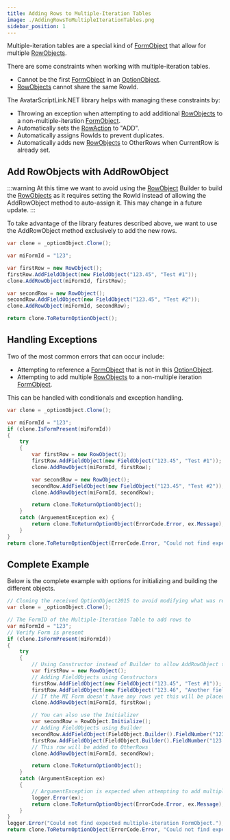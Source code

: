```yaml
---
title: Adding Rows to Multiple-Iteration Tables
image: ./AddingRowsToMultipleIterationTables.png
sidebar_position: 1
---
```


Multiple-iteration tables are a special kind of [FormObject](../data-model/formobject.mdx) that allow for multiple [RowObjects](../data-model/rowobject.mdx).

There are some constraints when working with multiple-iteration tables.

* Cannot be the first [FormObject](../data-model/formobject.mdx) in an [OptionObject](../data-model/optionobject2015.mdx).
* [RowObjects](../data-model/rowobject.mdx) cannot share the same RowId.

The AvatarScriptLink.NET library helps with managing these constraints by:

* Throwing an exception when attempting to add additional [RowObjects](../data-model/rowobject.mdx) to a non-multiple-iteration [FormObject](../data-model/formobject.mdx).
* Automatically sets the [RowAction](../data-model/rowaction.mdx) to "ADD".
* Automatically assigns RowIds to prevent duplicates.
* Automatically adds new [RowObjects](../data-model/rowobject.mdx) to OtherRows when CurrentRow is already set.

## Add RowObjects with AddRowObject

:::warning
At this time we want to avoid using the [RowObject](../data-model/rowobject.mdx) Builder to build the [RowObjects](../data-model/rowobject.mdx) as it requires setting the RowId instead of allowing the AddRowObject method to auto-assign it. This may change in a future update.
:::

To take advantage of the library features described above, we want to use the AddRowObject method exclusively to add the new rows.

```cs
var clone = _optionObject.Clone();

var miFormId = "123";

var firstRow = new RowObject();
firstRow.AddFieldObject(new FieldObject("123.45", "Test #1"));
clone.AddRowObject(miFormId, firstRow);

var secondRow = new RowObject();
secondRow.AddFieldObject(new FieldObject("123.45", "Test #2"));
clone.AddRowObject(miFormId, secondRow);

return clone.ToReturnOptionObject();
```

## Handling Exceptions

Two of the most common errors that can occur include:

* Attempting to reference a [FormObject](../data-model/formobject.mdx) that is not in this [OptionObject](../data-model/optionobject2015.mdx).
* Attempting to add multiple [RowObjects](../data-model/rowobject.mdx) to a non-multiple iteration [FormObject](../data-model/formobject.mdx).

This can be handled with conditionals and exception handling.

```cs
var clone = _optionObject.Clone();

var miFormId = "123";
if (clone.IsFormPresent(miFormId))
{
    try
    {
        var firstRow = new RowObject();
        firstRow.AddFieldObject(new FieldObject("123.45", "Test #1"));
        clone.AddRowObject(miFormId, firstRow);

        var secondRow = new RowObject();
        secondRow.AddFieldObject(new FieldObject("123.45", "Test #2"));
        clone.AddRowObject(miFormId, secondRow);

        return clone.ToReturnOptionObject();
    }
    catch (ArguementException ex) {
        return clone.ToReturnOptionObject(ErrorCode.Error, ex.Message);
    }
}
return clone.ToReturnOptionObject(ErrorCode.Error, "Could not find expected multiple-iteration form.");
```

## Complete Example

Below is the complete example with options for initializing and building the different objects.

```cs
// Cloning the received OptionObject2015 to avoid modifying what was received
var clone = _optionObject.Clone();

// The FormID of the Multiple-Iteration Table to add rows to
var miFormId = "123";
// Verify Form is present
if (clone.IsFormPresent(miFormId))
{
    try
    {
        // Using Constructor instead of Builder to allow AddRowObject to assign the RowId automatically 
        var firstRow = new RowObject();
        // Adding FieldObjects using Constructors
        firstRow.AddFieldObject(new FieldObject("123.45", "Test #1"));
        firstRow.AddFieldObject(new FieldObject("123.46", "Another field in the row."));
        // If the MI Form doesn't have any rows yet this will be placed in CurrentRow. Otherwise, it will be added to OtherRows.
        clone.AddRowObject(miFormId, firstRow);

        // You can also use the Initializer
        var secondRow = RowObject.Initialize();
        // Adding FieldObjects using Builder
        secondRow.AddFieldObject(FieldObject.Builder().FieldNumber("123.45").FieldValue("Test #2").Build());
        firstRow.AddFieldObject(FieldObject.Builder().FieldNumber("123.46").FieldValue("More information.").Build());
        // This row will be added to OtherRows
        clone.AddRowObject(miFormId, secondRow);

        return clone.ToReturnOptionObject();
    }
    catch (ArgumentException ex)
    {
        // ArgumentException is expected when attempting to add multiple rows to a non-MI form
        logger.Error(ex);
        return clone.ToReturnOptionObject(ErrorCode.Error, ex.Message);
    }
}
logger.Error("Could not find expected multiple-iteration FormObject.");
return clone.ToReturnOptionObject(ErrorCode.Error, "Could not find expected multiple-iteration form.");
```